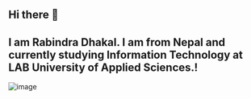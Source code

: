 ## Hi there 👋
## I am Rabindra Dhakal. I am from Nepal and currently studying Information Technology at LAB University of Applied Sciences.!
![image](https://github.com/user-attachments/assets/93655947-2d3e-4fbd-8557-d6428487c970)







<!--
**Rabindra720/Rabindra720** is a ✨ _special_ ✨ repository because its `README.md` (this file) appears on your GitHub profile.  

Here are some ideas to get you started:

- 🔭 I’m currently working on ...
- 🌱 I’m currently learning ...
- 👯 I’m looking to collaborate on ...
- 🤔 I’m looking for help with ...
- 💬 Ask me about ...
- 📫 How to reach me: ...
- 😄 Pronouns: ...
- ⚡ Fun fact: ...
-->
